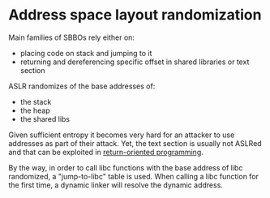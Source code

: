 # Address space layout randomization

Main families of SBBOs rely either on:
- placing code on stack and jumping to it
- returning and dereferencing specific offset in shared libraries or text section

ASLR randomizes of the base addresses of:
- the stack
- the heap
- the shared libs

Given sufficient entropy it becomes very hard for an attacker to use addresses as part of their attack. Yet, the text section is usually not ASLRed and that can be exploited in [return-oriented programming](./rop.md).

By the way, in order to call libc functions with the base address of libc randomized, a "jump-to-libc" table is used. When calling a libc function for the first time, a dynamic linker will resolve the dynamic address.